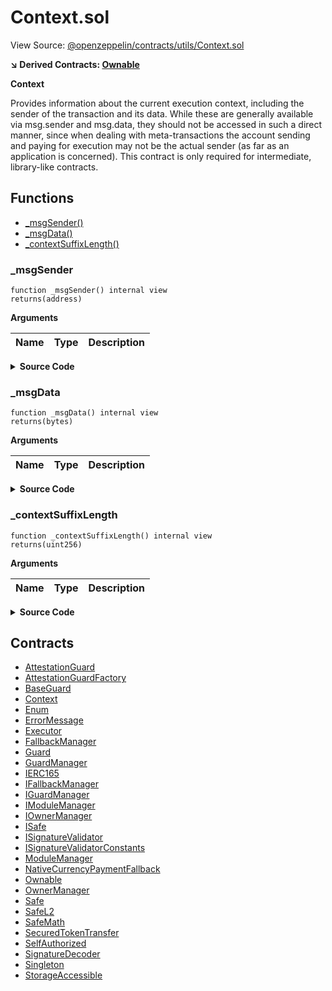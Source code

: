 # Context.sol

View Source: [@openzeppelin/contracts/utils/Context.sol](../@openzeppelin/contracts/utils/Context.sol)

**↘ Derived Contracts: [Ownable](Ownable.md)**

**Context**

Provides information about the current execution context, including the
sender of the transaction and its data. While these are generally available
via msg.sender and msg.data, they should not be accessed in such a direct
manner, since when dealing with meta-transactions the account sending and
paying for execution may not be the actual sender (as far as an application
is concerned).
This contract is only required for intermediate, library-like contracts.

## Functions

- [\_msgSender()](#_msgsender)
- [\_msgData()](#_msgdata)
- [\_contextSuffixLength()](#_contextsuffixlength)

### \_msgSender

```solidity
function _msgSender() internal view
returns(address)
```

**Arguments**

| Name | Type | Description |
| ---- | ---- | ----------- |

<details>
	<summary><strong>Source Code</strong></summary>

```javascript
function _msgSender() internal view virtual returns (address) {
        return msg.sender;
    }
```

</details>

### \_msgData

```solidity
function _msgData() internal view
returns(bytes)
```

**Arguments**

| Name | Type | Description |
| ---- | ---- | ----------- |

<details>
	<summary><strong>Source Code</strong></summary>

```javascript
function _msgData() internal view virtual returns (bytes calldata) {
        return msg.data;
    }
```

</details>

### \_contextSuffixLength

```solidity
function _contextSuffixLength() internal view
returns(uint256)
```

**Arguments**

| Name | Type | Description |
| ---- | ---- | ----------- |

<details>
	<summary><strong>Source Code</strong></summary>

```javascript
function _contextSuffixLength() internal view virtual returns (uint256) {
        return 0;
    }
```

</details>

## Contracts

- [AttestationGuard](AttestationGuard.md)
- [AttestationGuardFactory](AttestationGuardFactory.md)
- [BaseGuard](BaseGuard.md)
- [Context](Context.md)
- [Enum](Enum.md)
- [ErrorMessage](ErrorMessage.md)
- [Executor](Executor.md)
- [FallbackManager](FallbackManager.md)
- [Guard](Guard.md)
- [GuardManager](GuardManager.md)
- [IERC165](IERC165.md)
- [IFallbackManager](IFallbackManager.md)
- [IGuardManager](IGuardManager.md)
- [IModuleManager](IModuleManager.md)
- [IOwnerManager](IOwnerManager.md)
- [ISafe](ISafe.md)
- [ISignatureValidator](ISignatureValidator.md)
- [ISignatureValidatorConstants](ISignatureValidatorConstants.md)
- [ModuleManager](ModuleManager.md)
- [NativeCurrencyPaymentFallback](NativeCurrencyPaymentFallback.md)
- [Ownable](Ownable.md)
- [OwnerManager](OwnerManager.md)
- [Safe](Safe.md)
- [SafeL2](SafeL2.md)
- [SafeMath](SafeMath.md)
- [SecuredTokenTransfer](SecuredTokenTransfer.md)
- [SelfAuthorized](SelfAuthorized.md)
- [SignatureDecoder](SignatureDecoder.md)
- [Singleton](Singleton.md)
- [StorageAccessible](StorageAccessible.md)
